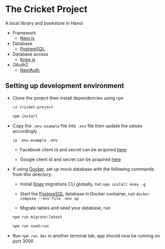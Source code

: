 # The Cricket Project

A local library and bookstore in Hanoi

* Framework
  * [Next.js](https://nextjs.org/)
* Database
  * [PostgreSQL](https://postgresql.org/)
* Database access
  * [Knex.js](https://knexjs.org/)
* OAuth2
  * [NextAuth](https://next-auth.js.org/)


## Setting up development environment

* Clone the project then install dependencies using `npm`

  ```sh
  cd cricket-project

  npm install
  ```

* Copy the `.env.example` file into `.env` file then update the values accordingly

  ```sh
  cp .env.example .env
  ```

  * Facebook client id and secret can be acquired [here](https://developers.facebook.com/apps/)

  * Google client id and secret can be acquired [here](https://console.developers.google.com/apis/credentials)

* If using [Docker](https://www.docker.com/), set up mock database with the following commands from this directory:

  * Install [Knex](https://knexjs.org/) migrations CLI globally, run `npm install knex -g`

  * Start the [PostgreSQL](https://postgresql.org/) database in Docker container, run `docker compose --env-file .env up`

  * Migrate tables and seed your database, run

  ```sh
  npm run migrate:latest

  npm run seed:run
  ```

* Run `npm run dev` in another terminal tab, app should now be running on port 3000